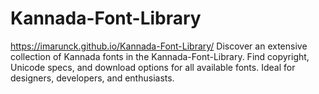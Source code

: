 # Kannada-Font-Library
https://imarunck.github.io/Kannada-Font-Library/ Discover an extensive collection of Kannada fonts in the Kannada-Font-Library. Find copyright, Unicode specs, and download options for all available fonts. Ideal for designers, developers, and enthusiasts.
